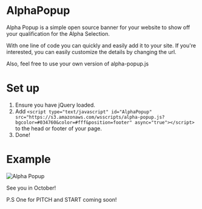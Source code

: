 AlphaPopup
==========

Alpha Popup is a simple open source banner for your website to show off your qualification for the Alpha Selection.

With one line of code you can quickly and easily add it to your site. If you're interested, you can easily customize the details by changing the url.

Also, feel free to use your own version of alpha-popup.js


# Set up

1. Ensure you have jQuery loaded.
2. Add `<script type="text/javascript" id="AlphaPopup" src="https://s3.amazonaws.com/wsscripts/alpha-popup.js?bgcolor=#034760&color=#fff&position=footer" async="true"></script>` to the head or footer of your page.
3. Done!

# Example

![Alpha Popup](http://files.websummit.net/alpha-popup.png)

See you in October! 

P.S One for PITCH and START coming soon!

